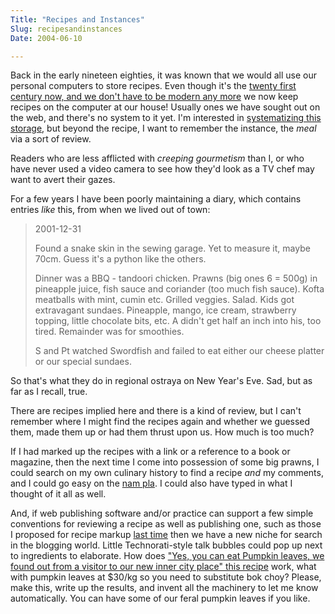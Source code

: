 ```yaml
---
Title: "Recipes and Instances"
Slug: recipesandinstances
Date: 2004-06-10

---
```

Back in the early nineteen eighties, it was known that we would all use
our personal computers to store recipes. Even though it's the [twenty
first century now, and we don't have to be modern any
more](http://kunstler.com/) we now keep recipes on the computer at our
house! Usually ones we have sought out on the web, and there's no system
to it yet. I'm interested in [systematizing this
storage](blog/2004/06/02/recipe_schema), but beyond the recipe, I want
to remember the instance, the *meal* via a sort of review.

Readers who are less afflicted with *creeping gourmetism* than I, or who
have never used a video camera to see how they'd look as a TV chef may
want to avert their gazes.

For a few years I have been poorly maintaining a diary, which contains
entries *like* this, from when we lived out of town:

> 2001-12-31
>
> Found a snake skin in the sewing garage. Yet to measure it, maybe
> 70cm. Guess it's a python like the others.
>
> Dinner was a BBQ - tandoori chicken. Prawns (big ones 6 = 500g) in
> pineapple juice, fish sauce and coriander (too much fish sauce). Kofta
> meatballs with mint, cumin etc. Grilled veggies. Salad. Kids got
> extravagant sundaes. Pineapple, mango, ice cream, strawberry topping,
> little chocolate bits, etc. A didn't get half an inch into his, too
> tired. Remainder was for smoothies.
>
> S and Pt watched Swordfish and failed to eat either our cheese platter
> or our special sundaes.

So that's what they do in regional ostraya on New Year's Eve. Sad, but
as far as I recall, true.

There are recipes implied here and there is a kind of review, but I
can't remember where I might find the recipes again and whether we
guessed them, made them up or had them thrust upon us. How much is too
much?

If I had marked up the recipes with a link or a reference to a book or
magazine, then the next time I come into possession of some big prawns,
I could search on my own culinary history to find a recipe *and* my
comments, and I could go easy on the [nam
pla](http://en.wikipedia.org/wiki/Nam_pla). I could also have typed in
what I thought of it all as well.

And, if web publishing software and/or practice can support a few simple
conventions for reviewing a recipe as well as publishing one, such as
those I proposed for recipe markup [last
time](blog/2004/06/02/recipe_schema) then we have a new niche for search
in the blogging world. Little Technorati-style talk bubbles could pop up
next to ingredients to elaborate. How does ["Yes, you can eat Pumpkin
leaves, we found out from a visitor to our new inner city place" this
recipe](http://www.sos-childrensvillages.org/cgi-bin/sos/jsp/lookInside.do?cat=%2Fculture_and_tradition&ed=34054&lang=en&nav=2.1&site=ZZ&v=13613)
work, what with pumpkin leaves at \$30/kg so you need to substitute bok
choy? Please, make this, write up the results, and invent all the
machinery to let me know automatically. You can have some of our feral
pumpkin leaves if you like.
